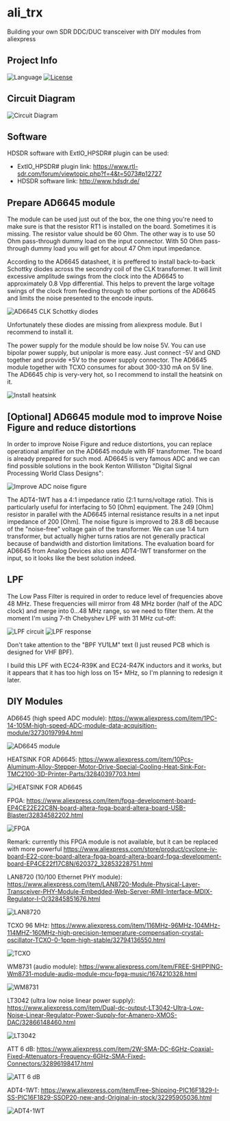 # ali_trx
Building your own SDR DDC/DUC transceiver with DIY modules from aliexpress

## Project Info
![Language](https://img.shields.io/badge/language-verilog-yellow.svg)
[![License](https://img.shields.io/badge/license-GNU%20GPLv3-blue.svg)](https://www.gnu.org/licenses/gpl.html)


## Circuit Diagram
![Circuit Diagram](pictures/module-diagram.png?raw=true)

## Software

HDSDR software with ExtIO_HPSDR# plugin can be used:
* ExtIO_HPSDR# plugin link: https://www.rtl-sdr.com/forum/viewtopic.php?f=4&t=5073#p12727
* HDSDR software link: http://www.hdsdr.de/

## Prepare AD6645 module

The module can be used just out of the box, the one thing you're need to make sure is that the resistor RT1 is installed on the board. Sometimes it is missing. The resistor value should be 60 Ohm. The other way is to use 50 Ohm pass-through dummy load on the input connector. With 50 Ohm pass-through dummy load you will get for about 47 Ohm input impedance. 

According to the AD6645 datasheet, it is preffered to install back-to-back Schottky diodes across the secondry coil of the CLK transformer. It will limit excessive amplitude swings from the clock into the AD6645 to approximately 0.8 Vpp differential. This helps to prevent the large voltage swings of the clock from feeding through to other portions of the AD6645 and limits the noise presented to the encode inputs.

![AD6645 CLK Schottky diodes](pictures/AD6645-clock-schottky-diodes.png?raw=true)

Unfortunately these diodes are missing from aliexpress module. But I recommend to install it.

The power supply for the module should be low noise 5V. You can use bipolar power supply, but unipolar is more easy. Just connect -5V and GND together and provide +5V to the power supply connector. The AD6645 module together with TCXO consumes for about 300-330 mA on 5V line. The AD6645 chip is very-very hot, so I recommend to install the heatsink on it.

![Install heatsink](pictures/ad6645-heatsink.jpg?raw=true)

## [Optional] AD6645 module mod to improve Noise Figure and reduce distortions

In order to improve Noise Figure and reduce distortions, you can replace operational amplifier on the AD6645 module with RF transformer. The board is already prepared for such mod. AD6645 is very famous ADC and we can find possible solutions in the book Kenton Williston "Digital Signal Processing World Class Designs":

![Improve ADC noise figure](pictures/AD6645-input-transformer.png?raw=true)

The ADT4-1WT has a 4:1 impedance ratio (2:1 turns/voltage ratio). This is particularly useful for interfacing to 50 [Ohm] equipment. 
The 249 [Ohm] resistor in parallel with the AD6645 internal resistance results in a net input impedance of 200 [Ohm]. The noise figure is improved to 28.8 dB because of the "noise-free" voltage gain of the transformer. 
We can use 1:4 turn transformer, but actually higher turns ratios are not generally practical because of bandwidth and distortion limitations.
The evaluation board for AD6645 from Analog Devices also uses ADT4-1WT transformer on the input, so it looks like the best solution indeed. 

## LPF

The Low Pass Filter is required in order to reduce level of frequencies above 48 MHz. These frequencies will mirror from 48 MHz border (half of the ADC clock) and merge into 0...48 MHz range, so we need to filter them.
At the moment I'm using 7-th Chebyshev LPF with 31 MHz cut-off:

![LPF circuit](pictures/LPF-390-470-schema.png?raw=true) ![LPF response](pictures/LPF-390-470-photo.jpg?raw=true)

Don't take attention to the "BPF YU1LM" text (I just reused PCB which is designed for VHF BPF). 

I build this LPF with EC24-R39K and EC24-R47K inductors and it works, but it appears that it has too high loss on 15+ MHz, so I'm planning to redesign it later.


## DIY Modules

AD6645 (high speed ADC module): https://www.aliexpress.com/item/1PC-14-105M-high-speed-ADC-module-data-acquisition-module/32730197994.html

![AD6645 module](https://i.imgur.com/VDfjFQM.jpg)

HEATSINK FOR AD6645: https://www.aliexpress.com/item/10Pcs-Aluminum-Alloy-Stepper-Motor-Drive-Special-Cooling-Heat-Sink-For-TMC2100-3D-Printer-Parts/32840397703.html

![HEATSINK FOR AD6645](https://i.imgur.com/pFud16l.jpg)

FPGA: https://www.aliexpress.com/item/fpga-development-board-EP4CE22E22C8N-board-altera-fpga-board-altera-board-USB-Blaster/32834582202.html

![FPGA](https://i.imgur.com/tBZgi8r.jpg)

Remark: currently this FPGA module is not available, but it can be replaced with more powerful https://www.aliexpress.com/store/product/cyclone-iv-board-E22-core-board-altera-fpga-board-altera-board-fpga-development-board-EP4CE22f17C8N/620372_32853228751.html

LAN8720 (10/100 Ethernet PHY module): https://www.aliexpress.com/item/LAN8720-Module-Physical-Layer-Transceiver-PHY-Module-Embedded-Web-Server-RMII-Interface-MDIX-Regulator-I-O/32845851676.html

![LAN8720](https://i.imgur.com/WoWGo0s.jpg)

TCXO 96 MHz: https://www.aliexpress.com/item/116MHz-96MHz-104MHz-114MHZ-160MHz-high-precision-temperature-compensation-crystal-oscillator-TCXO-0-1ppm-high-stable/32794136550.html

![TCXO](https://i.imgur.com/1rjW7vK.jpg)

WM8731 (audio module): https://www.aliexpress.com/item/FREE-SHIPPING-Wm8731-module-audio-module-mcu-fpga-music/1674210328.html

![WM8731](https://i.imgur.com/W0RaJWr.jpg)

LT3042 (ultra low noise linear power supply): https://www.aliexpress.com/item/Dual-dc-output-LT3042-Ultra-Low-Noise-Linear-Regulator-Power-Supply-for-Amanero-XMOS-DAC/32866148460.html

![LT3042](pictures/LT3042-x2-module.jpg?raw=true)

ATT 6 dB: https://www.aliexpress.com/item/2W-SMA-DC-6GHz-Coaxial-Fixed-Attenuators-Frequency-6GHz-SMA-Fixed-Connectors/32896198417.html

![ATT 6 dB](https://i.imgur.com/c58DhRB.jpg)

ADT4-1WT: https://www.aliexpress.com/item/Free-Shipping-PIC16F1829-I-SS-PIC16F1829-SSOP20-new-and-Original-in-stock/32295905036.html

![ADT4-1WT](https://i.imgur.com/E99LSdG.jpg)

